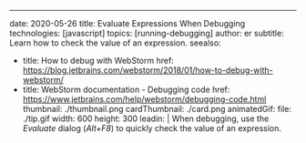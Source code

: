 ---
date: 2020-05-26 title: Evaluate Expressions When Debugging technologies: [javascript] topics: [running-debugging] author: er subtitle: Learn how to check the value of an expression. seealso:
- title: How to debug with WebStorm href: https://blog.jetbrains.com/webstorm/2018/01/how-to-debug-with-webstorm/
- title: WebStorm documentation - Debugging code href: https://www.jetbrains.com/help/webstorm/debugging-code.html thumbnail: ./thumbnail.png cardThumbnail: ./card.png animatedGif: file: ./tip.gif width: 600 height: 300 leadin: | When debugging, use the *Evaluate* dialog (*Alt+F8*) to quickly check the value of an expression.
